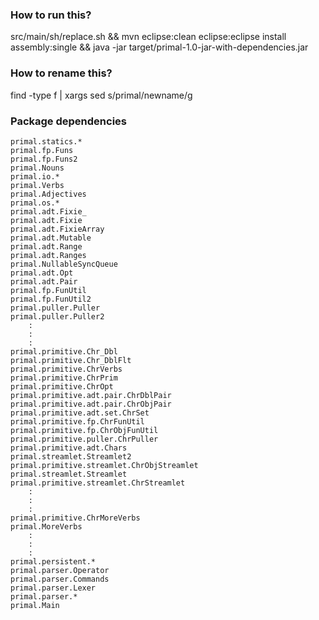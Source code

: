 ### How to run this?
src/main/sh/replace.sh && mvn eclipse:clean eclipse:eclipse install assembly:single && java -jar target/primal-1.0-jar-with-dependencies.jar

### How to rename this?
find -type f | xargs sed s/primal/newname/g

### Package dependencies

```
primal.statics.*
primal.fp.Funs
primal.fp.Funs2
primal.Nouns
primal.io.*
primal.Verbs
primal.Adjectives
primal.os.*
primal.adt.Fixie_
primal.adt.Fixie
primal.adt.FixieArray
primal.adt.Mutable
primal.adt.Range
primal.adt.Ranges
primal.NullableSyncQueue
primal.adt.Opt
primal.adt.Pair
primal.fp.FunUtil
primal.fp.FunUtil2
primal.puller.Puller
primal.puller.Puller2
	:
	:
	:
primal.primitive.Chr_Dbl
primal.primitive.Chr_DblFlt
primal.primitive.ChrVerbs
primal.primitive.ChrPrim
primal.primitive.ChrOpt
primal.primitive.adt.pair.ChrDblPair
primal.primitive.adt.pair.ChrObjPair
primal.primitive.adt.set.ChrSet
primal.primitive.fp.ChrFunUtil
primal.primitive.fp.ChrObjFunUtil
primal.primitive.puller.ChrPuller
primal.primitive.adt.Chars
primal.streamlet.Streamlet2
primal.primitive.streamlet.ChrObjStreamlet
primal.streamlet.Streamlet
primal.primitive.streamlet.ChrStreamlet
	:
	:
	:
primal.primitive.ChrMoreVerbs
primal.MoreVerbs
	:
	:
	:
primal.persistent.*
primal.parser.Operator
primal.parser.Commands
primal.parser.Lexer
primal.parser.*
primal.Main
```
